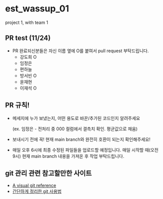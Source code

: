 # est_wassup_01
project 1, with team 1

## PR test (11/24)
- PR 완료되신분들은 자신 이름 옆에 O를 붙여서 pull request 부탁드립니다.
  - 강도희 O
  - 임정은
  - 편하늘
  - 방서빈 O
  - 윤재현
  - 이재석 O

## PR 규칙!
- 메세지에 누가 보냈는지, 어떤 용도로 바꾼/추가된 코드인지 알려주세요

  (ex. 임정은 - 전처리 중 000 컬럼에서 결측치 확인. 평균값으로 채움)
- 보내시기 전에 꼭! 현재 main branch와 완전히 호환이 되는지 확인해주세요!
- 매일 오후 6시에 최종 수정된 파일들을 업로드할 예정입니다. 매일 시작할 때(오전 9시) 현재 main branch 내용을 가져온 후 작업 부탁드립니다.

## git 관리 관련 참고할만한 사이트
- [A visual git reference](https://marklodato.github.io/visual-git-guide/index-ko.html)
- [간단하게 정리한 git 사용법](https://gin-girin-grim.tistory.com/10)
